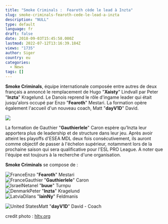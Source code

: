 ```yaml
---
title: "Smoke Criminals :  Fearoth cède le lead à Inzta"
slug: smoke-criminals-fearoth-cede-le-lead-a-inzta
description: "NULL"
type: default
language: fr
draft: false
date: 2018-09-03T15:45:58.000Z
lastmod: 2022-07-12T13:16:39.184Z
views: "1735"
author: Siger
country: eu
categories:
  - News
tags: []
---
```

**Smoke Criminals**, équipe internationale composée entre autres de deux français a annoncé le remplacement de Hugo "**Xaisty**" Lindvall par Peter "**Inzta**" Kragelund. Le Danois reprend le rôle d'ingame leader qui était jusqu'alors occupé par Enzo "**Fearoth**" Mestari. La formation opère également l'accueil d'un nouveau coach, Matt "**dayV1D**" David.

![](/images/articles/5b8d4e972c732/images/UdQv6INdmlQMbS4iUJge3r52EZddTYzADJaRwHQS.jpeg)

La formation de Gauthier "**Gauthierlele**" Caron espère qu'Inzta leur apportera plus de leadership et de structure dans leur jeu. Après avoir atteint les playoffs d'ESEA MDL deux fois consécutivement, ils auront comme objectif de passer à l'échelon supérieur, notamment lors de la prochaine saison qui sera qualificative pour l'ESL PRO League. A noter que l'équipe est toujours à la recherche d'une organisation.

**Smoke Criminals** se compose de :

![France](/images/countries/fr.svg)⁠⁠⁠Enzo "**Fearoth**" Mestari  
![France](/images/countries/fr.svg)⁠Gauthier "**Gauthierlele**" Caron  
![Israel](/images/countries/il.svg)⁠Netanel "**buue**" Turnpu  
![Denmark](/images/countries/dk.svg)⁠Peter "**Inzta**" Kragelund  
![Latvia](/images/countries/lv.svg)⁠Dilans "**lainNy**" Feldmanis  
  
![United States](/images/countries/us.svg)⁠Matt "**dayV1D**" David - Coach

credit photo : [hltv.org](https://hltv.org)
